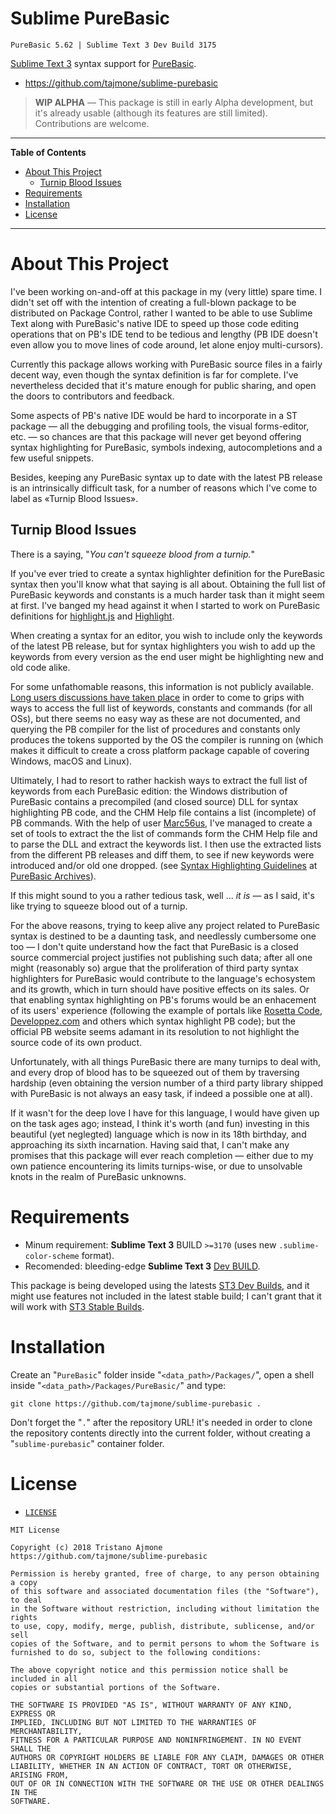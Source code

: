 # Sublime PureBasic

    PureBasic 5.62 | Sublime Text 3 Dev Build 3175

[Sublime Text 3] syntax support for [PureBasic].

- https://github.com/tajmone/sublime-purebasic

> __WIP ALPHA__ — This package is still in early Alpha development, but it's already usable (although its features are still limited). Contributions are welcome.


-----

**Table of Contents**

<!-- MarkdownTOC autolink="true" bracket="round" autoanchor="false" lowercase="only_ascii" uri_encoding="true" levels="1,2,3" -->

- [About This Project](#about-this-project)
    - [Turnip Blood Issues](#turnip-blood-issues)
- [Requirements](#requirements)
- [Installation](#installation)
- [License](#license)

<!-- /MarkdownTOC -->

-----

# About This Project

I've been working on-and-off at this package in my (very little) spare time.
I didn't set off with the intention of creating a full-blown package to be distributed on Package Control, rather I wanted to be able to use Sublime Text along with PureBasic's native IDE to speed up those code editing operations that on PB's IDE tend to be tedious and lengthy (PB IDE doesn't even allow you to move lines of code around, let alone enjoy multi-cursors).

Currently this package allows working with PureBasic source files in a fairly decent way, even though the syntax definition is far for complete.
I've nevertheless decided that it's mature enough for public sharing, and open the doors to contributors and feedback. 

Some aspects of PB's native IDE would be hard to incorporate in a ST package — all the debugging and profiling tools, the visual forms-editor, etc. — so chances are that this package will never get beyond offering syntax highlighting for PureBasic, symbols indexing, autocompletions and a few useful snippets.

Besides, keeping any PureBasic syntax up to date with the latest PB release is an intrinsically difficult task, for a number of reasons which I've come to label as «Turnip Blood Issues».

## Turnip Blood Issues

There is a saying, "_You can't squeeze blood from a turnip._"

If you've ever tried to create a syntax highlighter definition for the PureBasic syntax then you'll know what that saying is all about.
Obtaining the full list of PureBasic keywords and constants is a much harder task than it might seem at first.
I've banged my head against it when I started to work on PureBasic definitions for [highlight.js][PB HLjs] and [Highlight][PB HL].

When creating a syntax for an editor, you wish to include only the keywords of the latest PB release, but for syntax highlighters you wish to add up the keywords from every version as the end user might be highlighting new and old code alike.  


For some unfathomable reasons, this information is not publicly available.
[Long users discussions have taken place] in order to come to grips with ways to access the full list of keywords, constants and commands (for all OSs), but there seems no easy way as these are not documented, and querying the PB compiler for the list of procedures and constants only produces the tokens supported by the OS the compiler is running on (which makes it difficult to create a cross platform package capable of covering Windows, macOS and Linux).

Ultimately, I had to resort to rather hackish ways to extract the full list of keywords from each PureBasic edition: the Windows distribution of PureBasic contains a precompiled (and closed source) DLL for syntax highlighting PB code, and the CHM Help file contains a list (incomplete) of PB commands.
With the help of user [Marc56us], I've managed to create a set of tools to extract the the list of commands form the CHM Help file and to parse the DLL and extract the keywords list.
I then use the extracted lists from the different PB releases and diff them, to see if new keywords were introduced and/or old one dropped. (see [Syntax Highlighting Guidelines] at [PureBasic Archives]).

If this might sound to you a rather tedious task, well ... _it is_ — as I said, it's like trying to squeeze blood out of a turnip.

For the above reasons, trying to keep alive any project related to PureBasic syntax is destined to be a daunting task, and needlessly cumbersome one too — I don't quite understand how the fact that PureBasic is a closed source commercial project justifies not publishing such data; after all one might (reasonably so) argue that the proliferation of third party syntax highlighters for PureBasic would contribute to the language's echosystem and its growth, which in turn should have positive effects on its sales.
Or that enabling syntax highlighting on PB's forums would be an enhacement of its users' experience (following the example of portals like [Rosetta Code], [Developpez.com] and others which syntax highlight PB code); but the official PB website seems adamant in its resolution to not highlight the source code of its own product.

[Rosetta Code]: https://rosettacode.org/wiki/Category:PureBasic "Visit Rosetta Code"
[Developpez.com]: https://purebasic.developpez.com/ "Visit Developpez.com"

Unfortunately, with all things PureBasic there are many turnips to deal with, and every drop of blood has to be squeezed out of them by traversing hardship (even obtaining the version number of a third party library shipped with PureBasic is not always an easy task, if indeed a possible one at all).

If it wasn't for the deep love I have for this language, I would have given up on the task ages ago; instead, I think it's worth (and fun) investing in this beautiful (yet neglegted) language which is now in its 18th birthday, and approaching its sixth incarnation.
Having said that, I can't make any promises that this package will ever reach completion — either due to my own patience encountering its limits turnips-wise, or due to unsolvable knots in the realm of PureBasic unknowns.


# Requirements

- Minum requirement: __Sublime Text 3__ BUILD `>=3170` (uses new `.sublime-color-scheme` format).
- Recomended: bleeding-edge __Sublime Text 3__ [Dev BUILD][ST3 Dev Builds].

This package is being developed using the latests [ST3 Dev Builds], and it might use features not included in the latest stable build; I can't grant that it will work with [ST3 Stable Builds].


[ST3 Dev Builds]: https://www.sublimetext.com/3dev "Visit Sublime Text 3 Dev Builds page"
[ST3 Stable Builds]: https://www.sublimetext.com/3 "Visit Sublime Text 3 Stable Builds page"

# Installation

Create an "`PureBasic`" folder inside "`<data_path>/Packages/`", open a shell inside "`<data_path>/Packages/PureBasic/`" and type:

```
git clone https://github.com/tajmone/sublime-purebasic .
```

Don't forget the "`.`" after the repository URL! it's needed in order to clone the repository contents directly into the current folder, without creating a "`sublime-purebasic`" container folder.


# License

- [`LICENSE`](./LICENSE)

```
MIT License

Copyright (c) 2018 Tristano Ajmone
https://github.com/tajmone/sublime-purebasic

Permission is hereby granted, free of charge, to any person obtaining a copy
of this software and associated documentation files (the "Software"), to deal
in the Software without restriction, including without limitation the rights
to use, copy, modify, merge, publish, distribute, sublicense, and/or sell
copies of the Software, and to permit persons to whom the Software is
furnished to do so, subject to the following conditions:

The above copyright notice and this permission notice shall be included in all
copies or substantial portions of the Software.

THE SOFTWARE IS PROVIDED "AS IS", WITHOUT WARRANTY OF ANY KIND, EXPRESS OR
IMPLIED, INCLUDING BUT NOT LIMITED TO THE WARRANTIES OF MERCHANTABILITY,
FITNESS FOR A PARTICULAR PURPOSE AND NONINFRINGEMENT. IN NO EVENT SHALL THE
AUTHORS OR COPYRIGHT HOLDERS BE LIABLE FOR ANY CLAIM, DAMAGES OR OTHER
LIABILITY, WHETHER IN AN ACTION OF CONTRACT, TORT OR OTHERWISE, ARISING FROM,
OUT OF OR IN CONNECTION WITH THE SOFTWARE OR THE USE OR OTHER DEALINGS IN THE
SOFTWARE.
```

<!-----------------------------------------------------------------------------
                               REFERENCE LINKS                                
------------------------------------------------------------------------------>

[Sublime Text 3]: https://www.sublimetext.com/ "Visit Sublime Text website"
[Package Control]: https://packagecontrol.io/

[PureBasic]: https://www.purebasic.com/ "Visit PureBasic website"
[PureBasic on Wikipedia]: https://en.wikipedia.org/wiki/PureBasic

[PureBasic Archives]: https://github.com/tajmone/purebasic-archives

<!-- PB Forum Links -->

[Long users discussions have taken place]: https://www.purebasic.fr/english/viewtopic.php?&p=506269 "View PB Forum thread 'Need The Full List of PureBASIC Keywords'"

<!-- PB Syntax Highlighting -->

[PB HLjs]: https://github.com/highlightjs/highlight.js/blob/master/src/languages/purebasic.js "View the PureBasic syntax for highlight.js"
[PB HL]: https://gitlab.com/saalen/highlight/blob/master/langDefs/purebasic.lang "View the PureBasic syntax for Highlight"

[Marc56us]: https://www.purebasic.fr/english/memberlist.php?mode=viewprofile&u=11155

[Syntax Highlighting Guidelines]: https://github.com/tajmone/purebasic-archives/tree/master/syntax-highlighting/guidelines

<!-- EOF -->
